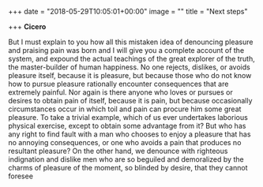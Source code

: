 +++
date = "2018-05-29T10:05:01+00:00"
image = ""
title = "Next steps"

+++
**Cicero**

But I must explain to you how all this mistaken idea of denouncing  pleasure and praising pain was born and I will give you a complete  account of the system, and expound the actual teachings of the great  explorer of the truth, the master-builder of human happiness. No one  rejects, dislikes, or avoids pleasure itself, because it is pleasure,  but because those who do not know how to pursue pleasure rationally  encounter consequences that are extremely painful. Nor again is there  anyone who loves or pursues or desires to obtain pain of itself, because  it is pain, but because occasionally circumstances occur in which toil  and pain can procure him some great pleasure. To take a trivial example,  which of us ever undertakes laborious physical exercise, except to  obtain some advantage from it? But who has any right to find fault with a  man who chooses to enjoy a pleasure that has no annoying consequences,  or one who avoids a pain that produces no resultant pleasure? On the  other hand, we denounce with righteous indignation and dislike men who  are so beguiled and demoralized by the charms of pleasure of the moment,  so blinded by desire, that they cannot foresee   